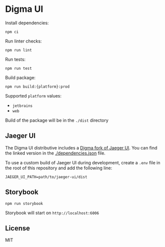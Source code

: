 # Digma UI

Install dependencies:

```shell
npm ci
```

Run linter checks:

```shell
npm run lint
```

Run tests:

```shell
npm run test
```

Build package:

```shell
npm run build:{platform}:prod
```

Supported `platform` values:

- `jetbrains`
- `web`

Build of the package will be in the `./dist` directory

## Jaeger UI

The Digma UI distributive includes a [Digma fork of Jaeger UI](https://github.com/digma-ai/jaeger-ui). You can find the linked version in the [./dependencies.json](./dependencies.json) file.

To use a custom build of Jaeger UI during development, create a `.env` file in the root of this repository and add the following line:

```env
JAEGER_UI_PATH=path/to/jaeger-ui/dist
```

## Storybook

```shell
npm run storybook
```

Storybook will start on `http://localhost:6006`

## License

MIT

